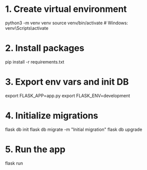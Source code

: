 # 1. Create virtual environment
python3 -m venv venv
source venv/bin/activate  # Windows: venv\Scripts\activate

# 2. Install packages
pip install -r requirements.txt

# 3. Export env vars and init DB
export FLASK_APP=app.py
export FLASK_ENV=development

# 4. Initialize migrations
flask db init
flask db migrate -m "Initial migration"
flask db upgrade

# 5. Run the app
flask run
